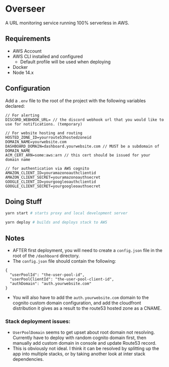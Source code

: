 # Overseer
A URL monitoring service running 100% serverless in AWS.

## Requirements
- AWS Account
- AWS CLI installed and configured
  - Default profile will be used when deploying
- Docker
- Node 14.x

## Configuration
Add a `.env` file to the root of the project with the following variables declared:
```
// For alerting
DISCORD_WEBHOOK_URL= // the discord webhook url that you would like to use for notifications. (temporary)

// For website hosting and routing
HOSTED_ZONE_ID=yourroute53hostedzoneid
DOMAIN_NAME=yourwebsite.com
DASHBOARD_DOMAIN=dashboard.yourwebsite.com // MUST be a subdomain of DOMAIN_NAME
ACM_CERT_ARN=some:aws:arn // this cert should be issued for your domain name

// for authentication via AWS cognito
AMAZON_CLIENT_ID=youramazonoauthclientid
AMAZON_CLIENT_SECRET=youramazonoauthsecret
GOOGLE_CLIENT_ID=yourgoogleoauthclientid
GOOGLE_CLIENT_SECRET=yourgoogleoauthsecret
```

## Doing Stuff
```bash
yarn start # starts proxy and local development server

yarn deploy # builds and deploys stack to AWS
```


## Notes
- AFTER first deployment, you will need to create a `config.json` file in the root of the `/dashboard` directory.
- The `config.json` file should contain the following:
```
{
  "userPoolId": "the-user-pool-id",
  "userPoolClientId": "the-user-pool-client-id",
  "authDomain": "auth.yourwebsite.com"
}
```
- You will also have to add the `auth.yourwebsite.com` domain to the cognito custom domain configuration, and add the cloudfront distribution it gives as a result to the route53 hosted zone as a CNAME.

### Stack deployment issues:
  - `UserPoolDomain` seems to get upset about root domain not resolving. Currently have to deploy with random cognito domain first, then manually add custom domain in console and update Route53 record.
  - This is obviously not ideal. I think it can be resolved by splitting up the app into multiple stacks, or by taking another look at inter stack dependencies.

